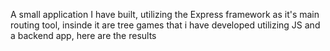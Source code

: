 A small application I have built, utilizing the Express framework as it's main routing tool, insinde it are tree games that i have developed utilizing JS and a backend app, here are the results




